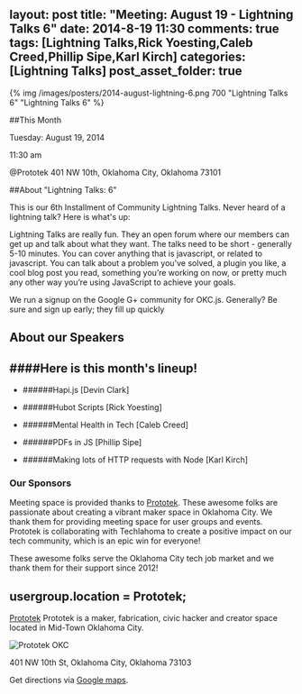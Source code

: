 layout: post
title: "Meeting: August 19 - Lightning Talks 6"
date: 2014-8-19 11:30
comments: true
tags: [Lightning Talks,Rick Yoesting,Caleb Creed,Phillip Sipe,Karl Kirch]
categories: [Lightning Talks]
post_asset_folder: true
---

{% img  /images/posters/2014-august-lightning-6.png 700 "Lightning Talks 6" "Lightning Talks 6" %}

##This Month

Tuesday: August 19, 2014

11:30 am

@Prototek
401 NW 10th,
Oklahoma City, Oklahoma
73101


##About "Lightning Talks: 6"

This is our 6th Installment of Community Lightning Talks. Never heard of a lightning talk? Here is what's up:

Lightning Talks are really fun. They an open forum where our members can get up and talk about what they want. The talks need to be short - generally 5-10 minutes. You can cover anything that is javascript, or related to javascript. You can talk about a problem you've solved, a plugin you like, a cool blog post you read, something you’re working on now, or pretty much any other way you’re using JavaScript to achieve your goals.

We run a signup on the Google G+ community for OKC.js.  Generally? Be sure and sign up early; they fill up quickly

<!-- more -->

## About our Speakers

####Here is this month's lineup!
----------------------------------------------------------
- ######Hapi.js [Devin Clark]

- ######Hubot Scripts [Rick Yoesting]

- ######Mental Health in Tech [Caleb Creed]

- ######PDFs in JS [Phillip Sipe] 

- ######Making lots of HTTP requests with Node [Karl Kirch]

### Our Sponsors
Meeting space is provided thanks to [Prototek](http://www.prototekokc.com). These awesome folks are passionate about creating a vibrant maker space in Oklahoma City. We thank them for providing meeting space for user groups and events. Prototek is collaborating with Techlahoma to create a positive impact on our tech community, which is an epic win for everyone!

These awesome folks serve the Oklahoma City tech job market and we thank them for their support since 2012!

## usergroup.location = Prototek;


[Prototek](http://prototekokc.com/) Prototek is a maker, fabrication, civic hacker and creator space located in Mid-Town Oklahoma City.

![Prototek OKC](/images/sponsors/prototek.png)

401 NW 10th St, Oklahoma City, Oklahoma 73103

Get directions via [Google maps](https://www.google.com/maps/place/401+NW+10th+St/@35.478527,-97.519417,17z/data=!3m1!4b1!4m2!3m1!1s0x87b21733fd30d655:0xce3a1cd9b95c8415).